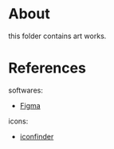 # About
this folder contains art works.

# References
softwares:
- [Figma](figma.com)

icons:
- [iconfinder](iconfinder.com)
